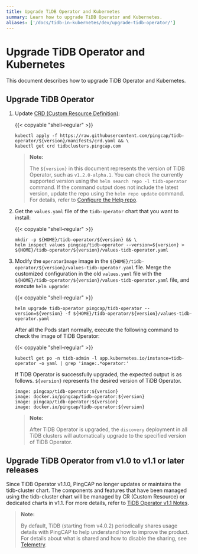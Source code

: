 ```yaml
---
title: Upgrade TiDB Operator and Kubernetes
summary: Learn how to upgrade TiDB Operator and Kubernetes.
aliases: ['/docs/tidb-in-kubernetes/dev/upgrade-tidb-operator/']
---
```


# Upgrade TiDB Operator and Kubernetes

This document describes how to upgrade TiDB Operator and Kubernetes.

## Upgrade TiDB Operator

1. Update [CRD (Custom Resource Definition)](https://kubernetes.io/docs/tasks/access-kubernetes-api/custom-resources/custom-resource-definitions/):

    {{< copyable "shell-regular" >}}

    ```shell
    kubectl apply -f https://raw.githubusercontent.com/pingcap/tidb-operator/${version}/manifests/crd.yaml && \
    kubectl get crd tidbclusters.pingcap.com
    ```

    > **Note:**
    >
    > The `${version}` in this document represents the version of TiDB Operator, such as `v1.2.0-alpha.1`. You can check the currently supported version using the `helm search repo -l tidb-operator` command.
    > If the command output does not include the latest version, update the repo using the `helm repo update` command. For details, refer to [Configure the Help repo](tidb-toolkit.md#configure-the-helm-repo).

2. Get the `values.yaml` file of the `tidb-operator` chart that you want to install:

    {{< copyable "shell-regular" >}}

    ```shell
    mkdir -p ${HOME}/tidb-operator/${version} && \
    helm inspect values pingcap/tidb-operator --version=${version} > ${HOME}/tidb-operator/${version}/values-tidb-operator.yaml
    ```

3. Modify the `operatorImage` image in the `${HOME}/tidb-operator/${version}/values-tidb-operator.yaml` file. Merge the customized configuration in the old `values.yaml` file with the `${HOME}/tidb-operator/${version}/values-tidb-operator.yaml` file, and execute `helm upgrade`:

    {{< copyable "shell-regular" >}}

    ```shell
    helm upgrade tidb-operator pingcap/tidb-operator --version=${version} -f ${HOME}/tidb-operator/${version}/values-tidb-operator.yaml
    ```

    After all the Pods start normally, execute the following command to check the image of TiDB Operator:

    {{< copyable "shell-regular" >}}

    ```shell
    kubectl get po -n tidb-admin -l app.kubernetes.io/instance=tidb-operator -o yaml | grep 'image:.*operator:'
    ```

    If TiDB Operator is successfully upgraded, the expected output is as follows. `${version}` represents the desired version of TiDB Operator.

    ```
    image: pingcap/tidb-operator:${version}
    image: docker.io/pingcap/tidb-operator:${version}
    image: pingcap/tidb-operator:${version}
    image: docker.io/pingcap/tidb-operator:${version}
    ```

    > **Note:**
    >
    > After TiDB Operator is upgraded, the `discovery` deployment in all TiDB clusters will automatically upgrade to the specified version of TiDB Operator.

## Upgrade TiDB Operator from v1.0 to v1.1 or later releases

Since TiDB Operator v1.1.0, PingCAP no longer updates or maintains the tidb-cluster chart. The components and features that have been managed using the tidb-cluster chart will be managed by CR (Custom Resource) or dedicated charts in v1.1. For more details, refer to [TiDB Operator v1.1 Notes](notes-tidb-operator-v1.1.md).

> **Note:**
>
> By default, TiDB (starting from v4.0.2) periodically shares usage details with PingCAP to help understand how to improve the product. For details about what is shared and how to disable the sharing, see [Telemetry](https://docs.pingcap.com/tidb/stable/telemetry).
